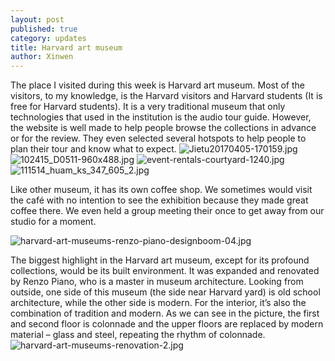 ```yaml
---
layout: post
published: true
category: updates
title: Harvard art museum
author: Xinwen
---
```


The place I visited during this week is Harvard art museum. Most of the visitors, to my knowledge, is the Harvard visitors and Harvard students (It is free for Harvard students). It is a very traditional museum that only technologies that used in the institution is the audio tour guide. However, the website is well made to help people browse the collections in advance or for the review. They even selected several hotspots to help people to plan their tour and know what to expect.
![Jietu20170405-170159.jpg]({{site.baseurl}}/assets/Jietu20170405-170159.jpg)
![102415_D0511-960x488.jpg]({{site.baseurl}}/assets/102415_D0511-960x488.jpg)
![event-rentals-courtyard-1240.jpg]({{site.baseurl}}/assets/event-rentals-courtyard-1240.jpg)
![111514_huam_ks_347_605_2.jpg]({{site.baseurl}}/assets/111514_huam_ks_347_605_2.jpg)


Like other museum, it has its own coffee shop. We sometimes would visit the café with no intention to see the exhibition because they made great coffee there. We even held a group meeting their once to get away from our studio for a moment. 

![harvard-art-museums-renzo-piano-designboom-04.jpg]({{site.baseurl}}/assets/harvard-art-museums-renzo-piano-designboom-04.jpg)

The biggest highlight in the Harvard art museum, except for its profound collections, would be its built environment. It was expanded and renovated by Renzo Piano, who is a master in museum architecture. Looking from outside, one side of this museum (the side near Harvard yard) is old school architecture, while the other side is modern. For the interior, it’s also the combination of tradition and modern. As we can see in the picture, the first and second floor is colonnade and the upper floors are replaced by modern material – glass and steel, repeating the rhythm of colonnade.
![harvard-art-museums-renovation-2.jpg]({{site.baseurl}}/assets/harvard-art-museums-renovation-2.jpg)
